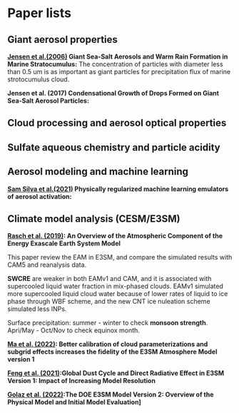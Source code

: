 # Paper lists
## Giant aerosol properties
**[Jensen et al.(2006)](https://doi.org/10.1175/2008JAS2617.1) Giant Sea-Salt Aerosols and Warm Rain Formation in Marine Stratocumulus:** The concentration of particles with diameter less than 0.5 um is 
as important as giant particles for precipitation flux of marine strotocumulus cloud.

**Jensen et al. (2017) Condensational Growth of Drops Formed on Giant Sea-Salt Aerosol Particles:** 
## Cloud processing and aerosol optical properties
## Sulfate aqueous chemistry and particle acidity
## Aerosol modeling and machine learning 
**[Sam Silva et al.(2021)](https://gmd.copernicus.org/articles/14/3067/2021/gmd-14-3067-2021.html) Physically regularized machine learning emulators of aerosol activation:**

## Climate model analysis (CESM/E3SM)
**[Rasch et al. (2019)](https://doi.org/10.1029/2019MS001629): An Overview of the Atmospheric Component of the Energy Exascale Earth System Model**

This paper review the EAM in E3SM, and compare the simulated results with CAM5 and reanalysis data.

**SWCRE** are weaker in both EAMv1 and CAM, and it is associated with supercooled liquid water fraction in mix-phased clouds. EAMv1 simulated more supercooled liquid cloud water because of lower rates of liquid to ice phase through WBF scheme, and the new CNT ice nuleation scheme simulated less INPs.

Surface precipitation: summer - winter to check **monsoon strength**. Apri/May - Oct/Nov to check equinox month. 


**[Ma et al. (2022)](https://doi.org/10.5194/gmd-15-2881-2022): Better calibration of cloud parameterizations and subgrid effects increases the fidelity of the E3SM Atmosphere Model version 1**

**[Feng et al. (2021)](10.1029/2021MS002909):Global Dust Cycle and Direct Radiative Effect in E3SM Version 1: Impact of Increasing Model Resolution**

**[Golaz et al. (2022)](10.1029/2022MS003156):The DOE E3SM Model Version 2: Overview of the Physical Model and Initial Model Evaluation]**



